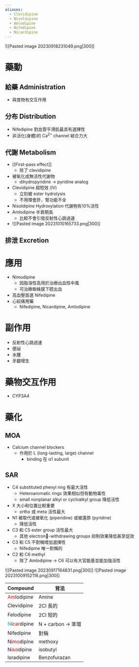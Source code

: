 ```yaml
---
aliases:
  - Clevidipine
  - Nisoldipine
  - Amlodipine
  - Nifedipine
  - Nicardipine
---
```


![[Pasted image 20230918231049.png|300]]
# 藥動
## 給藥 Administration
- 與食物有交互作用
## 分布 Distribution
- Nifedipine 對血管平滑肌最具有選擇性
- 非活化(身體)的 Ca<sup>2+</sup> channel 結合力大
## 代謝 Metabolism
- [[First-pass effect]] 
	- 除了 clevidipine
- 被氧化成無活性代謝物
	- dihydropyridine $\rightarrow$ pyridine analog
- Clevidipine 超短效 (IV)
	- 立刻被 ester hydrolysis
	- 不用理會肝，腎功能不全
- Nisoldipine Hydroxylation 代謝物有10%活性
- Amlodipine 半衰期長
	- 比較不會引發反射性心跳過速
- ![[Pasted image 20231010165733.png|300]]
## 排泄 Excretion
# 應用
- Nimodipine 
	- 因脂溶性高用於治療出血性中風
	- 可治療蜘蛛膜下腔出血
- 高血壓首選 Nifedipine 
- 心絞痛用藥
	- Nifedipine, Nicardipine, Amlodipine
# 副作用
-  反射性心跳過速
- 便祕
- 水腫
- 牙齦增生
# 藥物交互作用
- CYP3A4
# 藥化
## MOA
- Calcium channel blockers
	- 作用於 L (long-lasting, large) channel
		- binding 在 α1 subunit
## SAR
- C4 substituted phenyl ring 有最大活性
	- Heteroaromatic rings 效果相似但有動物毒性
	- small nonplanar alkyl or cycloalkyl group 降低活性
- X 大小和位置比較重要
	- ortho 或 meta 活性最大
- N1 被取代或被氧化 (piperidine) 或被還原 (pyridine)
	- 降低活性
- C3 和 C5 ester group 活性最大
	- 其他 electron-withdrawing groups 抑制效果降低甚至促效
- C3 和 C5 不對稱增加選擇性
	- Nifedipine 唯一對稱的
- C2 和 C6 methyl
	- 除了 Amlodipine $\rightarrow$ C6 可以有大官能基並能加強活性

![[Pasted image 20230917164831.png|300]]
![[Pasted image 20231009152118.png|300]]

| Compound                                       | 背法                      |
| ---------------------------------------------- | ------------------------- |
| <span style="color:#ff0000">Am</span>lodipine  | Amine                     |
| Clevidipine                                    | 2Cl 長的                  |
| Felodipine                                     | 2Cl 短的                  |
| <span style="color:#00b0f0">N</span>i<span style="color:#ff0000">car</span>dipine |N + carbon $\rightarrow$ 苯環 |
| Nifedipine                                     | 對稱                      |
| Ni<span style="color:#ff0000">mo</span>dipine  | methoxy                   |
| N<span style="color:#ff0000">iso</span>dipine  | isobutyl                  |
| Isradipine                                     | Benzofurazan                          |

